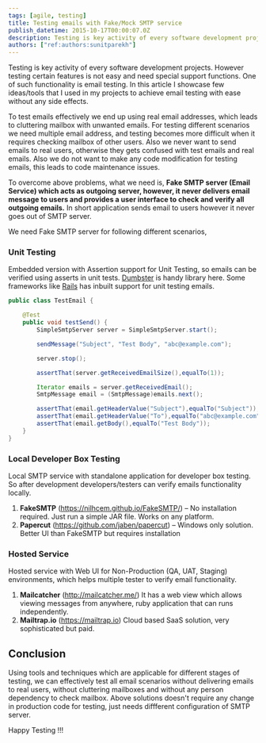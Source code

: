 ```yaml
---
tags: [agile, testing]
title: Testing emails with Fake/Mock SMTP service
publish_datetime: 2015-10-17T00:00:07.0Z
description: Testing is key activity of every software development projects. However testing certain features is not easy and need special support functions. One of such functionality is email testing. In this article I showcase few ideas/tools that I used in my projects for achieving email testing easily without any side effects.
authors: ["ref:authors:sunitparekh"]
---
```


Testing is key activity of every software development projects. However testing certain features is not easy and need special support functions. One of such functionality is email testing. In this article I showcase few ideas/tools that I used in my projects to achieve email testing with ease without any side effects.

To test emails effectively we end up using real email addresses, which leads to cluttering mailbox with unwanted emails. For testing different scenarios we need multiple email address, and testing becomes more difficult when it requires checking mailbox of other users. Also we never want to send emails to real users, otherwise they gets confused with test emails and real emails. Also we do not want to make any code modification for testing emails, this leads to code maintenance issues.

To overcome above problems, what we need is, **Fake SMTP server (Email Service) which acts as outgoing server, however, it never delivers email message to users and provides a user interface to check and verify all outgoing emails.** In short application sends email to users however it never goes out of SMTP server. 
   
We need Fake SMTP server for following different scenarios,

### Unit Testing

Embedded version with Assertion support for Unit Testing, so emails can be verified using asserts in unit tests. [Dumbster](http://quintanasoft.com/dumbster/) is handy library here. Some frameworks like [Rails](http://guides.rubyonrails.org/testing.html#testing-your-mailers) has inbuilt support for unit testing emails.
  
```java
public class TestEmail {

    @Test
    public void testSend() {
        SimpleSmtpServer server = SimpleSmtpServer.start();

        sendMessage("Subject", "Test Body", "abc@example.com");

        server.stop();

        assertThat(server.getReceivedEmailSize(),equalTo(1));

        Iterator emails = server.getReceivedEmail();
        SmtpMessage email = (SmtpMessage)emails.next();

        assertThat(email.getHeaderValue("Subject"),equalTo("Subject"));
        assertThat(email.getHeaderValue("To"),equalTo("abc@example.com"));
        assertThat(email.getBody(),equalTo("Test Body"));
    }
}
```  


### Local Developer Box Testing

Local SMTP service with standalone application for developer box testing. So after development developers/testers can verify emails functionality locally.

1.	**FakeSMTP**  (https://nilhcem.github.io/FakeSMTP/) – No installation required. Just run a simple JAR file. Works on any platform.
2.	**Papercut** (https://github.com/jaben/papercut) – Windows only solution. Better UI than FakeSMTP but requires installation


### Hosted Service

Hosted service with Web UI for Non-Production (QA, UAT, Staging) environments, which helps multiple tester to verify email functionality.
  
1.	**Mailcatcher** (http://mailcatcher.me/) It has a web view which allows viewing messages from anywhere, ruby application that can runs independently.
2.	**Mailtrap.io** (https://mailtrap.io) Cloud based SaaS solution, very sophisticated but paid. 
  
  
## Conclusion  

Using tools and techniques which are applicable for different stages of testing, we can effectively test all email scenarios without delivering emails to real users, without cluttering mailboxes and without any person dependency to check mailbox. Above solutions doesn't require any change in production code for testing, just needs diffferent configuration of SMTP server. 
  
Happy Testing !!!  


  
  
     
   
